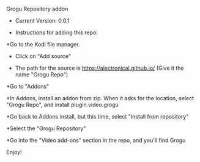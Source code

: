 Grogu Repository addon

* Current Version: 0.0.1

* Instructions for adding this repo:

*Go to the Kodi file manager.

* Click on "Add source"

* The path for the source is https://alectronical.github.io/ (Give it the name "Grogu Repo")

*Go to "Addons"

*In Addons, install an addon from zip. When it asks for the location, select "Grogu Repo", and install plugin.video.grogu

*Go back to Addons install, but this time, select "Install from repository"

*Select the "Grogu Repository"

*Go into the "Video add-ons" section in the repo, and you'll find Grogu

Enjoy!
